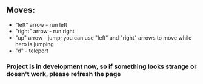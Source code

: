 ## Moves:
- "left" arrow - run left
- "right" arrow - run right
- "up" arrow - jump; you can use "left" and "right" arrows to move while hero is jumping
- "d" - teleport

### Project is in development now, so if something looks strange or doesn't work, please refresh the page

